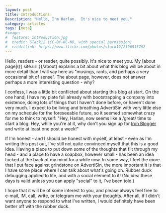 ```yaml
---
layout: post
title: Introductions
Description: "Hello, I'm Harlan.  It's nice to meet you."
category: articles
tags: [meta]
#image:
#  feature: introduction.jpg
#  credit: Slack12 (CC-BY-NC-ND, with special permission)
#  creditlink: https://www.flickr.com/photos/slack12/2196515792
---
```

Hello, readers - or reader, quite possibly.  It's nice to meet you. My [about page]({{ site.url }}/about) explains a bit about what this blog will be about in more detail than I will say here as "musings, rants, and perhaps a very occasional bit of sense".  The about page, however, does not answer perhaps a more interesting question - why?

I confess, I was a little bit conflicted about starting this blog at start.  On the one hand, I have my plate full already with bootstrapping a company into existence, doing lots of things that I haven't done before, or haven't done very much.  I expect to be living and breathing AdvertiSin with very little else on my schedule for the foreseeable future, so it seemed somewhat crazy for me to think to myself: "Hey, Harlan, now seems like a /great/ time to start a blog.
Hey, while you're at it, why don't you sign up for [Iron Blogger](http://boston.iron-blogger.com/pages/home/) and write at least one post a week!"

If I'm honest - and I should be honest with myself, at least - even as I'm writing this post out, I've still not quite convinced myself that this is a good idea.  Having a place to put down some of the thoughts that flit through my head - and a place to have a soapbox, however small - has been an idea tucked at the back of my mind for a while now.  In some way, I feel the more that I put face against grindstone on AdvertiSin, the more important it is that I have some place where I can talk about what's going on.  Rubber duck debugging applied to life, and with a social element to it! (No idea these days is valid unless you can apply "social" to it, I've been told.)

I hope that it will be of some interest to you, and please always feel free to e-mail, IM, call, write, or telegram me with your thoughts.  After all, if I didn't want anyone to respond to what I've written, I would definitely have been better off with the rubber duck.


